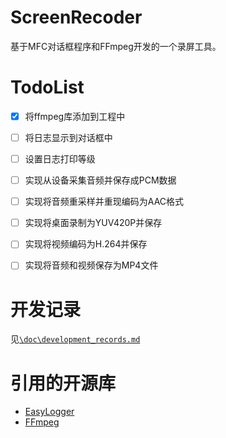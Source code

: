 # ScreenRecoder
基于MFC对话框程序和FFmpeg开发的一个录屏工具。

# TodoList

- [x] 将ffmpeg库添加到工程中
- [ ] 将日志显示到对话框中
- [ ] 设置日志打印等级
- [ ] 实现从设备采集音频并保存成PCM数据
- [ ] 实现将音频重采样并重现编码为AAC格式
- [ ] 实现将桌面录制为YUV420P并保存
- [ ] 实现将视频编码为H.264并保存
- [ ] 实现将音频和视频保存为MP4文件



# 开发记录

见[`\doc\development_records.md`](https://github.com/PedigreeCat/ScreenRecoder/blob/main/doc/development_records.md)

# 引用的开源库

- [EasyLogger](https://github.com/armink/EasyLogger)
- [FFmpeg](https://github.com/FFmpeg/FFmpeg)